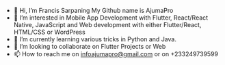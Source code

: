 - 👋 Hi, I’m Francis Sarpaning My Github name is AjumaPro
- 👀 I’m interested in Mobile App Development with Flutter, React/React Native, JavaScript and Web development with either Flutter/React, HTML/CSS or WordPress
- 🌱 I’m currently learning various tricks in Python and Java.
- 💞️ I’m looking to collaborate on Flutter Projects or Web
- 📫 How to reach me on infoajumapro@gmail.com or on +233249739599

<!---
AjumaPro/AjumaPro is a ✨ special ✨ repository because its `README.md` (this file) appears on your GitHub profile.
You can click the Preview link to take a look at your changes.
--->
